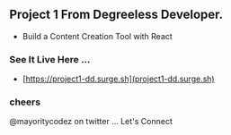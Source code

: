 ## Project 1 From Degreeless Developer.

- Build a Content Creation Tool with React

### See It Live Here ...

- [https://project1-dd.surge.sh](project1-dd.surge.sh)

### cheers

@mayoritycodez on twitter ... Let's Connect
